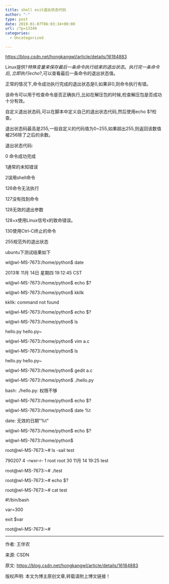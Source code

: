 ```yaml
---
title: shell exit退出状态代码
author: "-"
type: post
date: 2019-01-07T06:03:34+00:00
url: /?p=13349
categories:
  - Uncategorized

---
```

https://blog.csdn.net/hongkangwl/article/details/16184883

Linux提供$?特殊变量来保存最后一条命令执行结束的退出状态。执行完一条命令后,立即执行echo$?,可以查看最后一条命令的退出状态值。

正常的情况下,命令成功执行完成的退出状态是0,如果非0,则命令执行有错。
  
该命令可以用于检查命令是否正确执行,比如在解压包的时候,检查解压包是否成功十分有效。

自定义退出状态码,可以在脚本中定义自己的退出状态代码,然后使用echo $?检查。

退出状态码最高是255,一般自定义的代码值为0~255,如果超出255,则返回该数值被256除了之后的余数。

退出状态代码: 

0 命令成功完成

1通常的未知错误

2误用shell命令

126命令无法执行

127没有找到命令

128无效的退出参数

128+x使用Linux信号x的致命错误。

130使用Ctrl-C终止的命令

255规范外的退出状态

ubuntu下测试结果如下
  
wl@wl-MS-7673:/home/python$ date
  
2013年 11月 14日 星期四 19:12:45 CST
  
wl@wl-MS-7673:/home/python$ echo $?
  
  
wl@wl-MS-7673:/home/python$ kkllk
  
kkllk: command not found
  
wl@wl-MS-7673:/home/python$ echo $?
  
wl@wl-MS-7673:/home/python$ ls
  
hello.py hello.py~
  
wl@wl-MS-7673:/home/python$ vim a.c
  
wl@wl-MS-7673:/home/python$ ls
  
hello.py hello.py~
  
wl@wl-MS-7673:/home/python$ gedit a.c
  
wl@wl-MS-7673:/home/python$ ./hello.py
  
bash: ./hello.py: 权限不够
  
wl@wl-MS-7673:/home/python$ echo $?
  
wl@wl-MS-7673:/home/python$ date %t
  
date: 无效的日期"%t"
  
wl@wl-MS-7673:/home/python$ echo $?
  
wl@wl-MS-7673:/home/python$

root@wl-MS-7673:~# ls -sail test
  
790207 4 -rwxr-r- 1 root root 30 11月 14 19:25 test
  
root@wl-MS-7673:~# ./test
  
root@wl-MS-7673:~# echo $?
  
root@wl-MS-7673:~# cat test
  
#!/bin/bash
  
var=300
  
exit $var
  
root@wl-MS-7673:~#

* * *

作者: 王伴农
  
来源: CSDN
  
原文: https://blog.csdn.net/hongkangwl/article/details/16184883
  
版权声明: 本文为博主原创文章,转载请附上博文链接！